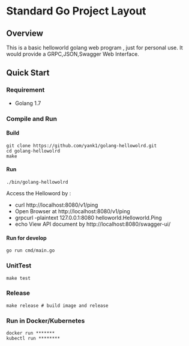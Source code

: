 # Standard Go Project Layout

## Overview

This is a basic helloworld golang web program , just for personal use.
It would provide a GRPC,JSON,Swagger Web Interface.

## Quick Start

### Requirement

* Golang 1.7

### Compile and Run

#### Build
```
git clone https://github.com/yank1/golang-hellowolrd.git
cd golang-hellowolrd
make
```

#### Run

```
./bin/golang-hellowolrd
```

Access the Helloword by :
* curl http://localhost:8080/v1/ping
* Open Browser at http://localhost:8080/v1/ping
* grpcurl  -plaintext 127.0.0.1:8080 helloworld.Helloworld.Ping
* echo View API document by http://localhost:8080/swagger-ui/

#### Run for develop
```
go run cmd/main.go
```

### UnitTest

```
make test
```

### Release

```
make release # build image and release
```

### Run in Docker/Kubernetes

```
docker run *******
kubectl run ********
```
